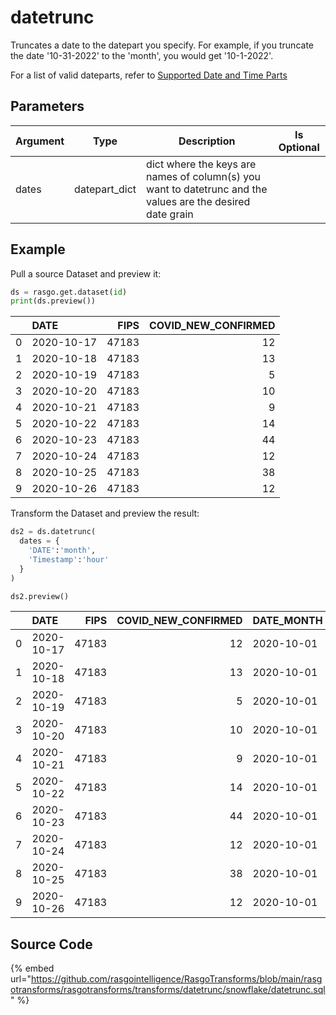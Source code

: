 

# datetrunc

Truncates a date to the datepart you specify. For example, if you truncate the date '10-31-2022' to the 'month', you would get '10-1-2022'.

For a list of valid dateparts, refer to [Supported Date and Time Parts](https://docs.snowflake.com/en/sql-reference/functions-date-time.html#label-supported-date-time-parts)


## Parameters

| Argument |     Type      |                                                Description                                                 | Is Optional |
| -------- | ------------- | ---------------------------------------------------------------------------------------------------------- | ----------- |
| dates    | datepart_dict | dict where the keys are names of column(s) you want to datetrunc and the values are the desired date grain |             |


## Example

Pull a source Dataset and preview it:

```python
ds = rasgo.get.dataset(id)
print(ds.preview())
```

|    | DATE       |   FIPS |   COVID_NEW_CONFIRMED |
|---:|:-----------|-------:|----------------------:|
|  0 | 2020-10-17 |  47183 |                    12 |
|  1 | 2020-10-18 |  47183 |                    13 |
|  2 | 2020-10-19 |  47183 |                     5 |
|  3 | 2020-10-20 |  47183 |                    10 |
|  4 | 2020-10-21 |  47183 |                     9 |
|  5 | 2020-10-22 |  47183 |                    14 |
|  6 | 2020-10-23 |  47183 |                    44 |
|  7 | 2020-10-24 |  47183 |                    12 |
|  8 | 2020-10-25 |  47183 |                    38 |
|  9 | 2020-10-26 |  47183 |                    12 |


Transform the Dataset and preview the result:

```python
ds2 = ds.datetrunc(
  dates = {
    'DATE':'month',
    'Timestamp':'hour'
  }
)

ds2.preview()

```

|    | DATE       |   FIPS |   COVID_NEW_CONFIRMED | DATE_MONTH   |
|---:|:-----------|-------:|----------------------:|:-------------|
|  0 | 2020-10-17 |  47183 |                    12 | 2020-10-01   |
|  1 | 2020-10-18 |  47183 |                    13 | 2020-10-01   |
|  2 | 2020-10-19 |  47183 |                     5 | 2020-10-01   |
|  3 | 2020-10-20 |  47183 |                    10 | 2020-10-01   |
|  4 | 2020-10-21 |  47183 |                     9 | 2020-10-01   |
|  5 | 2020-10-22 |  47183 |                    14 | 2020-10-01   |
|  6 | 2020-10-23 |  47183 |                    44 | 2020-10-01   |
|  7 | 2020-10-24 |  47183 |                    12 | 2020-10-01   |
|  8 | 2020-10-25 |  47183 |                    38 | 2020-10-01   |
|  9 | 2020-10-26 |  47183 |                    12 | 2020-10-01   |


## Source Code

{% embed url="https://github.com/rasgointelligence/RasgoTransforms/blob/main/rasgotransforms/rasgotransforms/transforms/datetrunc/snowflake/datetrunc.sql" %}

